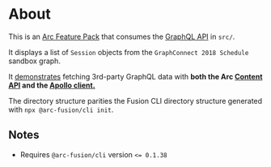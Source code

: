 # About
This is an [Arc Feature Pack](https://dmn.arcpublishing.com/alc/arc-products/pagebuilder/fusion/documentation/recipes/creating-feature-pack.md) that consumes the [GraphQL API](https://github.com/nigelgilbert/graphql-neo4j-sandbox-api/blob/master/src/index.ts) in `src/`.  

It displays a list of `Session` objects from the `GraphConnect 2018 Schedule` sandbox graph.

It [demonstrates](https://github.com/nigelgilbert/graphql-neo4j-sandbox-api/blob/master/arc/features/session/session-list.jsx#L19) fetching 3rd-party GraphQL data with **both the Arc [Content API](https://dmn.arcpublishing.com/alc/arc-products/pagebuilder/fusion/documentation/recipes/using-graphql-schema.md) and the [Apollo client.](https://github.com/apollographql/apollo-client)**

The directory structure parities the Fusion CLI directory structure generated with `npx @arc-fusion/cli init`.

## Notes
- Requires `@arc-fusion/cli` version `<= 0.1.38`
